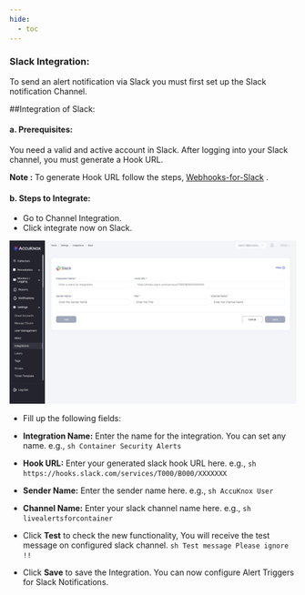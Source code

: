 ```yaml
---
hide:
  - toc
---
```



### Slack Integration:

To send an alert notification via Slack you must first set up the Slack notification Channel.

##Integration of Slack:

#### **a. Prerequisites:**
You need a valid and active account in Slack.
After logging into your Slack channel, you must generate a Hook URL.

**Note :** To generate Hook URL follow the steps, [Webhooks-for-Slack](https://slack.com/intl/en-in/help/articles/115005265063-Incoming-webhooks-for-Slack) .

#### **b. Steps to Integrate:**
+ Go to Channel Integration.
+ Click integrate now on Slack.

![](/saas/images/slack-int.png)

+ Fill up the following fields:

+ **Integration Name:** Enter the name for the integration. You can set any name. e.g., ```sh Container Security Alerts ```

+ **Hook URL:** Enter your generated slack hook URL here. e.g., ```sh https://hooks.slack.com/services/T000/B000/XXXXXXX ```

+ **Sender Name:** Enter the sender name here. e.g., ```sh AccuKnox User ```

+ **Channel Name:** Enter your slack channel name here. e.g.,  ```sh  livealertsforcontainer ```

+ Click **Test** to check the new functionality, You will receive the test message on configured slack channel. ```sh Test message Please ignore !! ```

+ Click **Save** to save the Integration. You can now configure Alert Triggers for Slack Notifications.